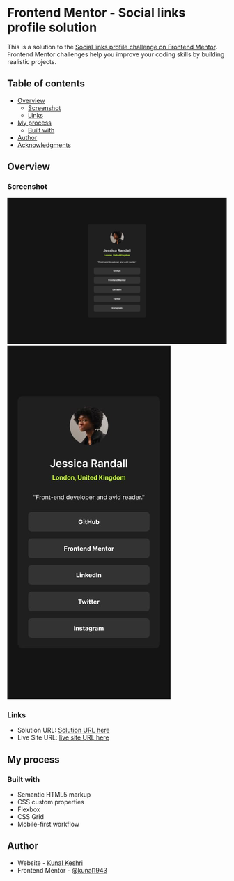 # Frontend Mentor - Social links profile solution

This is a solution to the [Social links profile challenge on Frontend Mentor](https://www.frontendmentor.io/challenges/social-links-profile-UG32l9m6dQ). Frontend Mentor challenges help you improve your coding skills by building realistic projects. 

## Table of contents

- [Overview](#overview)
  - [Screenshot](#screenshot)
  - [Links](#links)
- [My process](#my-process)
  - [Built with](#built-with)
- [Author](#author)
- [Acknowledgments](#acknowledgments)


## Overview

### Screenshot

![](./design/destkop-design.jpg)
![](./design/mobile-design.jpg)

### Links

- Solution URL: [Solution URL here](https://kunal1943.github.io/Frontend/social-links-profile/)
- Live Site URL: [live site URL here](https://frontend-uwr8.vercel.app/)

## My process

### Built with

- Semantic HTML5 markup
- CSS custom properties
- Flexbox
- CSS Grid
- Mobile-first workflow

## Author

- Website - [Kunal Keshri](https://www.your-site.com)
- Frontend Mentor - [@kunal1943](https://www.frontendmentor.io/profile/kunal1943)
